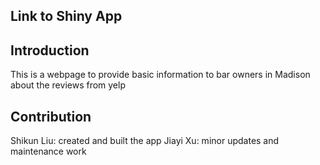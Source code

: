 ## Link to Shiny App


## Introduction
This is a webpage to provide basic information to bar owners in Madison about the reviews from yelp

## Contribution
Shikun Liu: created and built the app
Jiayi Xu: minor updates and maintenance work
